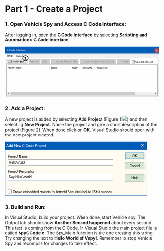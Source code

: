 # Part 1 - Create a Project

### 1. Open Vehicle Spy and Access C Code Interface:

After logging in, open the **C Code Interface** by selecting **Scripting and Automation> C Code Interface**.

![Figure 1: C Code Interface](../../.gitbook/assets/spyexamplecci1.1.gif)

### 2. Add a Project:

A new project is added by selecting **Add Project** (Figure 1:![](https://cdn.intrepidcs.net/support/VehicleSpy/assets/smOne.gif)) and then selecting **New Project**. Name the project and give a short description of the project (Figure 2). When done click on **OK**.  Visual Studio should open with the new project created.

![Figure 2: New project](../../.gitbook/assets/spyexamplecci1.2.gif)

### 3. Build and Run:

In Visual Studio, build your project. When done, start Vehicle spy. The Output tab should show **Another Second happened** about every second. This text is coming from the C Code. In Visual Studio the main project file is called **SpyCCode.c**. The Spy\_Main function is the one creating this string. Try changing the text to **Hello World of Vspy!**. Remember to stop Vehicle Spy and recompile for changes to take effect.
